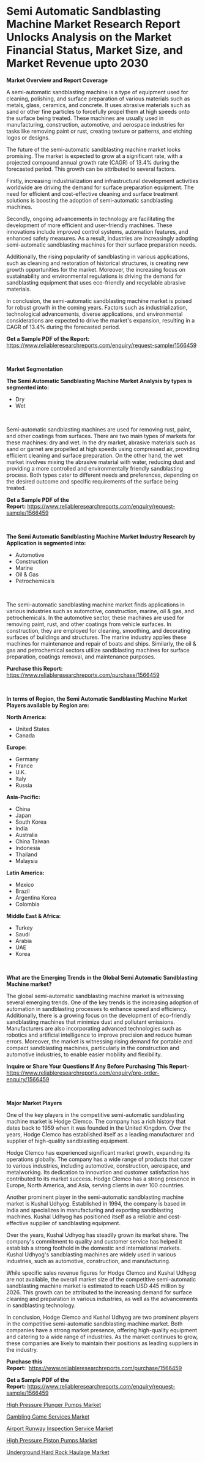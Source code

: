 <p><h1>Semi Automatic Sandblasting Machine Market Research Report Unlocks Analysis on the Market Financial Status, Market Size, and Market Revenue upto 2030</h1></p><p><strong>Market Overview and Report Coverage</strong></p>
<p><p>A semi-automatic sandblasting machine is a type of equipment used for cleaning, polishing, and surface preparation of various materials such as metals, glass, ceramics, and concrete. It uses abrasive materials such as sand or other fine particles to forcefully propel them at high speeds onto the surface being treated. These machines are usually used in manufacturing, construction, automotive, and aerospace industries for tasks like removing paint or rust, creating texture or patterns, and etching logos or designs.</p><p>The future of the semi-automatic sandblasting machine market looks promising. The market is expected to grow at a significant rate, with a projected compound annual growth rate (CAGR) of 13.4% during the forecasted period. This growth can be attributed to several factors.</p><p>Firstly, increasing industrialization and infrastructural development activities worldwide are driving the demand for surface preparation equipment. The need for efficient and cost-effective cleaning and surface treatment solutions is boosting the adoption of semi-automatic sandblasting machines.</p><p>Secondly, ongoing advancements in technology are facilitating the development of more efficient and user-friendly machines. These innovations include improved control systems, automation features, and enhanced safety measures. As a result, industries are increasingly adopting semi-automatic sandblasting machines for their surface preparation needs.</p><p>Additionally, the rising popularity of sandblasting in various applications, such as cleaning and restoration of historical structures, is creating new growth opportunities for the market. Moreover, the increasing focus on sustainability and environmental regulations is driving the demand for sandblasting equipment that uses eco-friendly and recyclable abrasive materials.</p><p>In conclusion, the semi-automatic sandblasting machine market is poised for robust growth in the coming years. Factors such as industrialization, technological advancements, diverse applications, and environmental considerations are expected to drive the market's expansion, resulting in a CAGR of 13.4% during the forecasted period.</p></p>
<p><strong>Get a Sample PDF of the Report:</strong> <a href="https://www.reliableresearchreports.com/enquiry/request-sample/1566459">https://www.reliableresearchreports.com/enquiry/request-sample/1566459</a></p>
<p>&nbsp;</p>
<p><strong>Market Segmentation</strong></p>
<p><strong>The Semi Automatic Sandblasting Machine Market Analysis by types is segmented into:</strong></p>
<p><ul><li>Dry</li><li>Wet</li></ul></p>
<p>&nbsp;</p>
<p><p>Semi-automatic sandblasting machines are used for removing rust, paint, and other coatings from surfaces. There are two main types of markets for these machines: dry and wet. In the dry market, abrasive materials such as sand or garnet are propelled at high speeds using compressed air, providing efficient cleaning and surface preparation. On the other hand, the wet market involves mixing the abrasive material with water, reducing dust and providing a more controlled and environmentally friendly sandblasting process. Both types cater to different needs and preferences, depending on the desired outcome and specific requirements of the surface being treated.</p></p>
<p><strong>Get a Sample PDF of the Report:</strong>&nbsp;<a href="https://www.reliableresearchreports.com/enquiry/request-sample/1566459">https://www.reliableresearchreports.com/enquiry/request-sample/1566459</a></p>
<p>&nbsp;</p>
<p><strong>The Semi Automatic Sandblasting Machine Market Industry Research by Application is segmented into:</strong></p>
<p><ul><li>Automotive</li><li>Construction</li><li>Marine</li><li>Oil & Gas</li><li>Petrochemicals</li></ul></p>
<p>&nbsp;</p>
<p><p>The semi-automatic sandblasting machine market finds applications in various industries such as automotive, construction, marine, oil & gas, and petrochemicals. In the automotive sector, these machines are used for removing paint, rust, and other coatings from vehicle surfaces. In construction, they are employed for cleaning, smoothing, and decorating surfaces of buildings and structures. The marine industry applies these machines for maintenance and repair of boats and ships. Similarly, the oil & gas and petrochemical sectors utilize sandblasting machines for surface preparation, coatings removal, and maintenance purposes.</p></p>
<p><strong>Purchase this Report:</strong>&nbsp; <a href="https://www.reliableresearchreports.com/purchase/1566459">https://www.reliableresearchreports.com/purchase/1566459</a></p>
<p>&nbsp;</p>
<p><strong>In terms of Region, the Semi Automatic Sandblasting Machine Market Players available by Region are:</strong></p>
<p>
    <p> <strong> North America: </strong>
        <ul>
            <li>United States</li>
            <li>Canada</li>
        </ul>
        </p> 
    <p> <strong> Europe: </strong>
        <ul>
            <li>Germany</li>
            <li>France</li>
            <li>U.K.</li>
            <li>Italy</li>
            <li>Russia</li>
        </ul>
        </p> 
    <p> <strong> Asia-Pacific: </strong>
        <ul>
            <li>China</li>
            <li>Japan</li>
            <li>South Korea</li>
            <li>India</li>
            <li>Australia</li>
            <li>China Taiwan</li>
            <li>Indonesia</li>
            <li>Thailand</li>
            <li>Malaysia</li>
        </ul>
        </p> 
    <p> <strong> Latin America: </strong>
        <ul>
            <li>Mexico</li>
            <li>Brazil</li>
            <li>Argentina Korea</li>
            <li>Colombia</li>
        </ul>
        </p> 
    <p> <strong> Middle East & Africa: </strong>
        <ul>
            <li>Turkey</li>
            <li>Saudi</li>
            <li>Arabia</li>
            <li>UAE</li>
            <li>Korea</li>
        </ul>
    </p>
    </p>
<p>&nbsp;</p>
<p><strong>What are the Emerging Trends in the Global Semi Automatic Sandblasting Machine market?</strong></p>
<p><p>The global semi-automatic sandblasting machine market is witnessing several emerging trends. One of the key trends is the increasing adoption of automation in sandblasting processes to enhance speed and efficiency. Additionally, there is a growing focus on the development of eco-friendly sandblasting machines that minimize dust and pollutant emissions. Manufacturers are also incorporating advanced technologies such as robotics and artificial intelligence to improve precision and reduce human errors. Moreover, the market is witnessing rising demand for portable and compact sandblasting machines, particularly in the construction and automotive industries, to enable easier mobility and flexibility.</p></p>
<p><strong>Inquire or Share Your Questions If Any Before Purchasing This Report</strong>- <a href="https://www.reliableresearchreports.com/enquiry/pre-order-enquiry/1566459">https://www.reliableresearchreports.com/enquiry/pre-order-enquiry/1566459</a></p>
<p>&nbsp;</p>
<p><strong>Major Market Players</strong></p>
<p><p>One of the key players in the competitive semi-automatic sandblasting machine market is Hodge Clemco. The company has a rich history that dates back to 1959 when it was founded in the United Kingdom. Over the years, Hodge Clemco has established itself as a leading manufacturer and supplier of high-quality sandblasting equipment.</p><p>Hodge Clemco has experienced significant market growth, expanding its operations globally. The company has a wide range of products that cater to various industries, including automotive, construction, aerospace, and metalworking. Its dedication to innovation and customer satisfaction has contributed to its market success. Hodge Clemco has a strong presence in Europe, North America, and Asia, serving clients in over 100 countries.</p><p>Another prominent player in the semi-automatic sandblasting machine market is Kushal Udhyog. Established in 1994, the company is based in India and specializes in manufacturing and exporting sandblasting machines. Kushal Udhyog has positioned itself as a reliable and cost-effective supplier of sandblasting equipment.</p><p>Over the years, Kushal Udhyog has steadily grown its market share. The company's commitment to quality and customer service has helped it establish a strong foothold in the domestic and international markets. Kushal Udhyog's sandblasting machines are widely used in various industries, such as automotive, construction, and manufacturing.</p><p>While specific sales revenue figures for Hodge Clemco and Kushal Udhyog are not available, the overall market size of the competitive semi-automatic sandblasting machine market is estimated to reach USD 445 million by 2026. This growth can be attributed to the increasing demand for surface cleaning and preparation in various industries, as well as the advancements in sandblasting technology.</p><p>In conclusion, Hodge Clemco and Kushal Udhyog are two prominent players in the competitive semi-automatic sandblasting machine market. Both companies have a strong market presence, offering high-quality equipment and catering to a wide range of industries. As the market continues to grow, these companies are likely to maintain their positions as leading suppliers in the industry.</p></p>
<p><strong>Purchase this Report:</strong>&nbsp;&nbsp;<a href="https://www.reliableresearchreports.com/purchase/1566459">https://www.reliableresearchreports.com/purchase/1566459</a></p>
<p></p>
<p><strong>Get a Sample PDF of the Report:</strong>&nbsp;<a href="https://www.reliableresearchreports.com/enquiry/request-sample/1566459">https://www.reliableresearchreports.com/enquiry/request-sample/1566459</a></p>
<p><p><a href="https://medium.com/@walkersipes1943/high-pressure-plunger-pumps-market-size-growth-forecast-2023-2030-1ea2b62d1fca">High Pressure Plunger Pumps Market</a></p><p><a href="https://github.com/Krish2023na/Market-Research-Report-List-1/blob/main/gambling-game-services-market.md">Gambling Game Services Market</a></p><p><a href="https://github.com/zebdakicsin/Market-Research-Report-List-1/blob/main/airport-runway-inspection-service-market.md">Airport Runway Inspection Service Market</a></p><p><a href="https://medium.com/@juliusadams1991/high-pressure-piston-pumps-market-size-growth-forecast-2023-2030-d6d1045f17b8">High Pressure Piston Pumps Market</a></p><p><a href="https://www.linkedin.com/pulse/underground-hard-rock-haulage-market-share-amp-new-trends-4soic/">Underground Hard Rock Haulage Market</a></p></p>